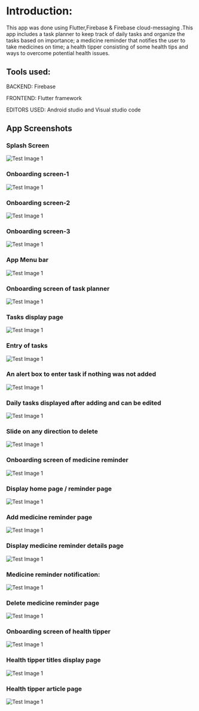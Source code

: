 # Introduction:
This app was done using Flutter,Firebase & Firebase cloud-messaging .This app includes a task planner to keep track of daily tasks and organize the tasks based on importance; a medicine reminder that notifies the user to take medicines on time; a health tipper consisting of some health tips and ways to overcome potential health issues.  
## Tools used:
BACKEND:             Firebase

FRONTEND:          Flutter framework

EDITORS USED:   Android studio and Visual studio code
## App Screenshots
### Splash Screen
![Test Image 1](splash_screen.jpg)
### Onboarding screen-1
![Test Image 1](hp_1.jpg)
### Onboarding screen-2
![Test Image 1](hp_2.jpg)
### Onboarding screen-3
![Test Image 1](hp_3.jpg)
### App Menu bar
![Test Image 1](menu.jpg)
### Onboarding screen of task planner
![Test Image 1](os_task.jpg)
### Tasks display page
![Test Image 1](task_dp.jpg)
### Entry of tasks
![Test Image 1](add_task.jpg)
### An alert box to enter task if nothing was not added
![Test Image 1](alert_box.jpg)
### Daily tasks displayed after adding and can be edited
![Test Image 1](add_test.jpg)
### Slide on any direction to delete
![Test Image 1](del_test.jpg)
### Onboarding screen of medicine reminder
![Test Image 1](med_os.jpg)
### Display home page / reminder page
![Test Image 1](medrem.jpg)
### Add medicine reminder page
![Test Image 1](addmedrem.jpg)
### Display medicine reminder details page
![Test Image 1](medremdet.jpg)
### Medicine reminder notification:
![Test Image 1](medremnoti.jpg)
### Delete medicine reminder page
![Test Image 1](medremdel.jpg)
### Onboarding screen of health tipper
![Test Image 1](htos.jpg)
### Health tipper titles display page
![Test Image 1](hptitle.jpg)
### Health tipper article page
![Test Image 1](hpfacts.jpg)
